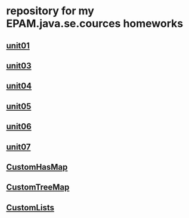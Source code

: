 # repository for my EPAM.java.se.cources homeworks

## [unit01](https://github.com/bvvvd/epamHW/tree/master/unit01)
## [unit03](https://github.com/bvvvd/epamHW/tree/master/unit03)
## [unit04](https://github.com/bvvvd/epamHW/tree/master/unit04)
## [unit05](https://github.com/bvvvd/epamHW/tree/master/unit05)
## [unit06](https://github.com/bvvvd/epamHW/tree/master/unit06)
## [unit07](https://github.com/bvvvd/epamHW/tree/master/unit07)
## [CustomHasMap](https://github.com/bvvvd/epamHW/tree/master/CustomHashMap)
## [CustomTreeMap](https://github.com/bvvvd/epamHW/tree/master/CustomTreeMap)
## [CustomLists](https://github.com/bvvvd/epamHW/tree/master/CustomLists)